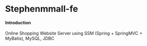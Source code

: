 # Stephenmmall-fe

#### Introduction
Online Shopping Website Server using SSM (Spring + SpringMVC + MyBatis), MySQL, JDBC
